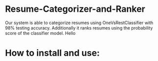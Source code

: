 # Resume-Categorizer-and-Ranker
Our system is able to categorize resumes using OneVsRestClassifier with 98% testing accuracy. Additionally it ranks resumes using the probability score of the classifier model.
Hello
# How to install and use:

